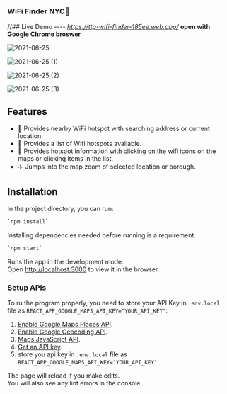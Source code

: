 ### WiFi Finder NYC🗽

//## Live Demo ---- *https://ttp-wifi-finder-185ee.web.app/*
**open with Google Chrome broswer**

![2021-06-25](https://user-images.githubusercontent.com/49767917/123496832-1c663c80-d5f8-11eb-8dcf-e5e78b426b62.png)

![2021-06-25 (1)](https://user-images.githubusercontent.com/49767917/123496844-2720d180-d5f8-11eb-9b30-57f0460996bf.png)

![2021-06-25 (2)](https://user-images.githubusercontent.com/49767917/123496847-2ab45880-d5f8-11eb-8960-5562fb0b35e9.png)

![2021-06-25 (3)](https://user-images.githubusercontent.com/49767917/123496852-2c7e1c00-d5f8-11eb-96e7-2865ce76a9eb.png)


## Features

- 👣 Provides nearby WiFi hotspot with searching address or current location.
- 🎣 Provides a list of Wifi hotspots avaliable.
- 👀 Provides hotspot information with clicking on the wifi icons on the maps or clicking items in the list.
- ✈️ Jumps into the map zoom of selected location or borough.


## Installation

In the project directory, you can run:

```sh
`npm install`
```

Installing dependencies needed before running is a requirement.

```sh
`npm start`
```

Runs the app in the development mode.<br />
Open [http://localhost:3000](http://localhost:3000) to view it in the browser.

### Setup APIs

To ru the program properly, you need to store your API Key in `.env.local` file as `REACT_APP_GOOGLE_MAPS_API_KEY="YOUR_API_KEY"`:

1. [Enable Google Maps Places API](https://developers.google.com/places/web-service/intro).
2. [Enable Google Geocoding API](https://developers.google.com/maps/documentation/javascript/places#enable_apis).
3. [Maps JavaScript API](https://developers.google.com/maps/documentation/javascript/tutorial).
4. [Get an API key](https://developers.google.com/maps/documentation/geocoding/start).
5. store you api key in `.env.local` file as `REACT_APP_GOOGLE_MAPS_API_KEY="YOUR_API_KEY"`

The page will reload if you make edits.<br />
You will also see any lint errors in the console.

